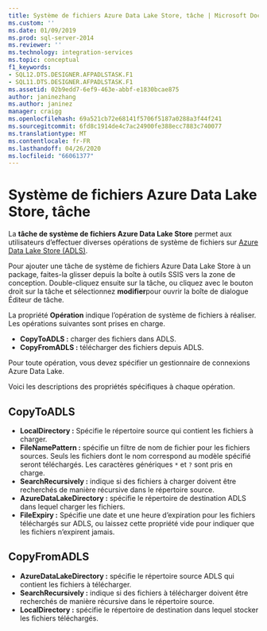 ```yaml
---
title: Système de fichiers Azure Data Lake Store, tâche | Microsoft Docs
ms.custom: ''
ms.date: 01/09/2019
ms.prod: sql-server-2014
ms.reviewer: ''
ms.technology: integration-services
ms.topic: conceptual
f1_keywords:
- SQL12.DTS.DESIGNER.AFPADLSTASK.F1
- SQL11.DTS.DESIGNER.AFPADLSTASK.F1
ms.assetid: 02b9edd7-6ef9-463e-abbf-e1830bcae875
author: janinezhang
ms.author: janinez
manager: craigg
ms.openlocfilehash: 69a521cb72e68141f5706f5187a0288a3f44f241
ms.sourcegitcommit: 6fd8c1914de4c7ac24900fe388ecc7883c740077
ms.translationtype: MT
ms.contentlocale: fr-FR
ms.lasthandoff: 04/26/2020
ms.locfileid: "66061377"
---
```

# <a name="azure-data-lake-store-file-system-task"></a>Système de fichiers Azure Data Lake Store, tâche

La **tâche de système de fichiers Azure Data Lake Store** permet aux utilisateurs d’effectuer diverses opérations de système de fichiers sur [Azure Data Lake Store (ADLS)](https://azure.microsoft.com/services/data-lake-store/).

Pour ajouter une tâche de système de fichiers Azure Data Lake Store à un package, faites-la glisser depuis la boîte à outils SSIS vers la zone de conception. Double-cliquez ensuite sur la tâche, ou cliquez avec le bouton droit sur la tâche et sélectionnez **modifier**pour ouvrir la boîte de dialogue Éditeur de tâche.

La propriété **Opération** indique l’opération de système de fichiers à réaliser. Les opérations suivantes sont prises en charge.

* **CopyToADLS :** charger des fichiers dans ADLS.
* **CopyFromADLS :** télécharger des fichiers depuis ADLS.

Pour toute opération, vous devez spécifier un gestionnaire de connexions Azure Data Lake.

Voici les descriptions des propriétés spécifiques à chaque opération.

## <a name="copytoadls"></a>CopyToADLS

* **LocalDirectory :** Spécifie le répertoire source qui contient les fichiers à charger.
* **FileNamePattern :** spécifie un filtre de nom de fichier pour les fichiers sources. Seuls les fichiers dont le nom correspond au modèle spécifié seront téléchargés. Les caractères génériques `*` et `?` sont pris en charge.
* **SearchRecursively :** indique si des fichiers à charger doivent être recherchés de manière récursive dans le répertoire source.
* **AzureDataLakeDirectory :** spécifie le répertoire de destination ADLS dans lequel charger les fichiers.
* **FileExpiry :** Spécifie une date et une heure d’expiration pour les fichiers téléchargés sur ADLS, ou laissez cette propriété vide pour indiquer que les fichiers n’expirent jamais.

## <a name="copyfromadls"></a>CopyFromADLS

* **AzureDataLakeDirectory :** spécifie le répertoire source ADLS qui contient les fichiers à télécharger.
* **SearchRecursively :** indique si des fichiers à télécharger doivent être recherchés de manière récursive dans le répertoire source.
* **LocalDirectory :** spécifie le répertoire de destination dans lequel stocker les fichiers téléchargés.
